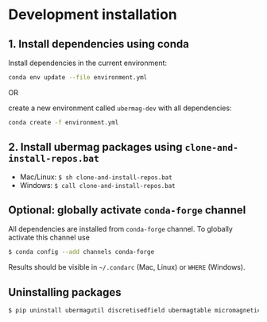 # Development installation

## 1. Install dependencies using conda
Install dependencies in the current environment:
```bash
conda env update --file environment.yml
```

OR

create a new environment called `ubermag-dev` with all dependencies:
```bash
conda create -f environment.yml
```
   
## 2. Install ubermag packages using `clone-and-install-repos.bat`

- Mac/Linux: `$ sh clone-and-install-repos.bat`
- Windows: `$ call clone-and-install-repos.bat`
   
## Optional: globally activate `conda-forge` channel

All dependencies are installed from `conda-forge` channel. To globally activate this channel use
```bash
$ conda config --add channels conda-forge
```
Results should be visible in `~/.condarc` (Mac, Linux) or `WHERE` (Windows).

## Uninstalling packages
```bash
$ pip uninstall ubermagutil discretisedfield ubermagtable micromagneticmodel micromagneticdata micromagnetictests oommfc ubermag
```
